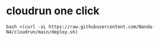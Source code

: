 # cloudrun one click 
`bash <(curl -sL https://raw.githubusercontent.com/Nanda-N4/cloudrun/main/deploy.sh)`
